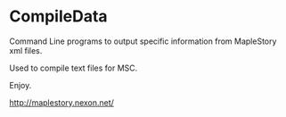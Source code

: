 CompileData
===========

Command Line programs to output specific information from MapleStory xml files.

Used to compile text files for MSC.

Enjoy.

http://maplestory.nexon.net/
